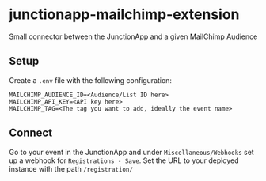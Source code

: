 # junctionapp-mailchimp-extension
Small connector between the JunctionApp and a given MailChimp Audience

## Setup
Create a `.env` file with the following configuration: 
```
MAILCHIMP_AUDIENCE_ID=<Audience/List ID here>
MAILCHIMP_API_KEY=<API key here>
MAILCHIMP_TAG=<The tag you want to add, ideally the event name>
```

## Connect
Go to your event in the JunctionApp and under `Miscellaneous/Webhooks` set up a webhook for `Registrations - Save`. Set the URL to your deployed instance with the path `/registration/`
